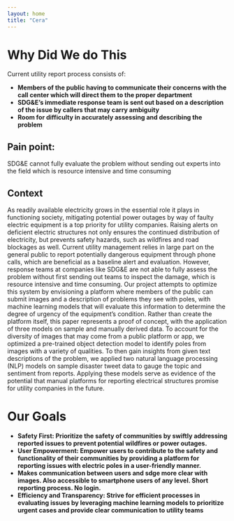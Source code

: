 ```yaml
---
layout: home
title: "Cera"
---
```



<!-- [Link to another page](./another-page.html).

[Link to methods page](./models.html). -->
# Why Did We do This
Current utility report process consists of:
- **Members of the public having  to communicate their concerns with the call center which will direct them to the proper department** 
- **SDG&E’s immediate response team is sent out based on a description of the issue by callers that may carry ambiguity**
- **Room for difficulty in accurately assessing and describing the problem**

## Pain point:
SDG&E cannot fully evaluate the problem without sending out experts into the field which is resource intensive and time consuming

## Context
As readily available electricity grows in the essential role it plays in functioning society, mitigating potential power outages by way of faulty electric equipment is a top priority for utility companies. Raising alerts on deficient electric structures not only ensures the continued distribution of electricity, but prevents safety hazards, such as wildfires and road blockages as well. Current utility management relies in large part on the general public to report potentially dangerous equipment through phone calls, which are beneficial as a baseline alert and evaluation. However, response teams at companies like SDG&E are not able to fully assess the problem without first sending out teams to inspect the damage, which is resource intensive and time consuming. Our project attempts to optimize this system by envisioning a platform where members of the public can submit images and a description of problems they see with poles, with machine learning models that will evaluate this information to determine the degree of urgency of the equipment’s condition. Rather than create the platform itself, this paper represents a proof of concept, with the application of three models on sample and manually derived data. To account for the diversity of images that may come from a public platform or app, we optimized a pre-trained object detection model to identify poles from images with a variety of qualities. To then gain insights from given text descriptions of the problem, we applied two natural language processing (NLP) models on sample disaster tweet data to gauge the topic and sentiment from reports. Applying these models serve as evidence of the potential that manual platforms for reporting electrical structures promise for utility companies in the future.
# Our Goals 
- **Safety First: Prioritize the safety of communities by swiftly addressing reported issues to prevent potential wildfires or power outages.**
- **User Empowerment: Empower users to contribute to the safety and functionality of their communities by providing a platform for reporting issues with electric poles in a user-friendly manner.**
- **Makes communication between users and sdge more clear with images. Also accessible to smartphone users of any level. Short reporting process.
No login.**
- **Efficiency and Transparency: Strive for efficient processes in evaluating issues by leveraging machine learning models to prioritize urgent cases and provide clear communication to utility teams**


